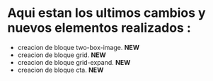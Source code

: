 <h1> Aqui estan los ultimos cambios y nuevos elementos realizados :</h1>

<ul> 
    <!--<li>se aplico cambio en one box, two box donde se aplica el  lineal gradient como corresponde. UPDATE</li>-->
    <li>creacion de bloque two-box-image. <b>NEW</b></li>
    <li>creacion de bloque grid. <b>NEW</b></li>
    <li>creacion de bloque grid-expand. <b>NEW</b></li>
    <li>creacion de bloque cta. <b>NEW</b></li>
</ul>